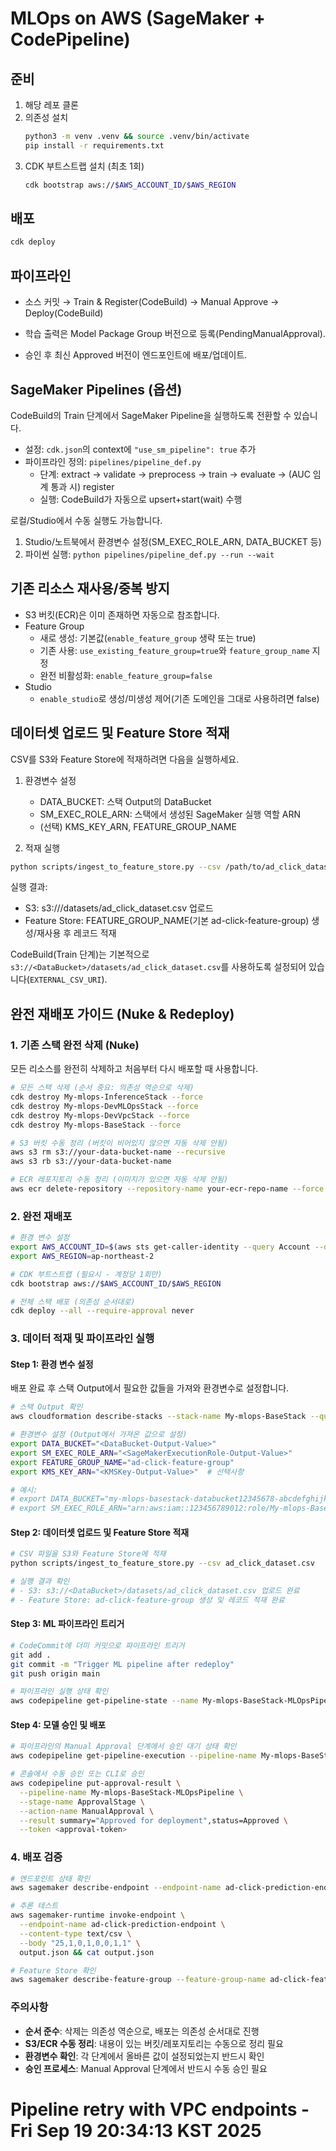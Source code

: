 # MLOps on AWS (SageMaker + CodePipeline)

## 준비
1) 해당 레포 클론
2) 의존성 설치
   ```bash
   python3 -m venv .venv && source .venv/bin/activate
   pip install -r requirements.txt
   ```
3) CDK 부트스트랩 설치 (최초 1회)
    ```bash
    cdk bootstrap aws://$AWS_ACCOUNT_ID/$AWS_REGION
    ```
## 배포
```bash
cdk deploy
```

## 파이프라인
* 소스 커밋 → Train & Register(CodeBuild) → Manual Approve → Deploy(CodeBuild)

* 학습 출력은 Model Package Group 버전으로 등록(PendingManualApproval).

* 승인 후 최신 Approved 버전이 엔드포인트에 배포/업데이트.

## SageMaker Pipelines (옵션)
CodeBuild의 Train 단계에서 SageMaker Pipeline을 실행하도록 전환할 수 있습니다.

- 설정: `cdk.json`의 context에 `"use_sm_pipeline": true` 추가
- 파이프라인 정의: `pipelines/pipeline_def.py`
    - 단계: extract → validate → preprocess → train → evaluate → (AUC 임계 통과 시) register
    - 실행: CodeBuild가 자동으로 upsert+start(wait) 수행

로컬/Studio에서 수동 실행도 가능합니다.

1) Studio/노트북에서 환경변수 설정(SM_EXEC_ROLE_ARN, DATA_BUCKET 등)
2) 파이썬 실행: `python pipelines/pipeline_def.py --run --wait`

## 기존 리소스 재사용/중복 방지
- S3 버킷(ECR)은 이미 존재하면 자동으로 참조합니다.
- Feature Group
    - 새로 생성: 기본값(`enable_feature_group` 생략 또는 true)
    - 기존 사용: `use_existing_feature_group=true`와 `feature_group_name` 지정
    - 완전 비활성화: `enable_feature_group=false`
- Studio
    - `enable_studio`로 생성/미생성 제어(기존 도메인을 그대로 사용하려면 false)

## 데이터셋 업로드 및 Feature Store 적재
CSV를 S3와 Feature Store에 적재하려면 다음을 실행하세요.

1) 환경변수 설정
    - DATA_BUCKET: 스택 Output의 DataBucket
    - SM_EXEC_ROLE_ARN: 스택에서 생성된 SageMaker 실행 역할 ARN
    - (선택) KMS_KEY_ARN, FEATURE_GROUP_NAME

2) 적재 실행
```bash
python scripts/ingest_to_feature_store.py --csv /path/to/ad_click_dataset.csv
```

실행 결과:
- S3: s3://<DataBucket>/datasets/ad_click_dataset.csv 업로드
- Feature Store: FEATURE_GROUP_NAME(기본 ad-click-feature-group) 생성/재사용 후 레코드 적재

CodeBuild(Train 단계)는 기본적으로 `s3://<DataBucket>/datasets/ad_click_dataset.csv`를 사용하도록 설정되어 있습니다(`EXTERNAL_CSV_URI`).

## 완전 재배포 가이드 (Nuke & Redeploy)

### 1. 기존 스택 완전 삭제 (Nuke)
모든 리소스를 완전히 삭제하고 처음부터 다시 배포할 때 사용합니다.

```bash
# 모든 스택 삭제 (순서 중요: 의존성 역순으로 삭제)
cdk destroy My-mlops-InferenceStack --force
cdk destroy My-mlops-DevMLOpsStack --force
cdk destroy My-mlops-DevVpcStack --force
cdk destroy My-mlops-BaseStack --force

# S3 버킷 수동 정리 (버킷이 비어있지 않으면 자동 삭제 안됨)
aws s3 rm s3://your-data-bucket-name --recursive
aws s3 rb s3://your-data-bucket-name

# ECR 레포지토리 수동 정리 (이미지가 있으면 자동 삭제 안됨)
aws ecr delete-repository --repository-name your-ecr-repo-name --force
```

### 2. 완전 재배포
```bash
# 환경 변수 설정
export AWS_ACCOUNT_ID=$(aws sts get-caller-identity --query Account --output text)
export AWS_REGION=ap-northeast-2

# CDK 부트스트랩 (필요시 - 계정당 1회만)
cdk bootstrap aws://$AWS_ACCOUNT_ID/$AWS_REGION

# 전체 스택 배포 (의존성 순서대로)
cdk deploy --all --require-approval never
```

### 3. 데이터 적재 및 파이프라인 실행

#### Step 1: 환경 변수 설정
배포 완료 후 스택 Output에서 필요한 값들을 가져와 환경변수로 설정합니다.

```bash
# 스택 Output 확인
aws cloudformation describe-stacks --stack-name My-mlops-BaseStack --query 'Stacks[0].Outputs'

# 환경변수 설정 (Output에서 가져온 값으로 설정)
export DATA_BUCKET="<DataBucket-Output-Value>"
export SM_EXEC_ROLE_ARN="<SageMakerExecutionRole-Output-Value>"
export FEATURE_GROUP_NAME="ad-click-feature-group"
export KMS_KEY_ARN="<KMSKey-Output-Value>"  # 선택사항

# 예시:
# export DATA_BUCKET="my-mlops-basestack-databucket12345678-abcdefghijkl"
# export SM_EXEC_ROLE_ARN="arn:aws:iam::123456789012:role/My-mlops-BaseStack-SageMakerExecutionRole-ABCDEFGHIJKL"
```

#### Step 2: 데이터셋 업로드 및 Feature Store 적재
```bash
# CSV 파일을 S3와 Feature Store에 적재
python scripts/ingest_to_feature_store.py --csv ad_click_dataset.csv

# 실행 결과 확인
# - S3: s3://<DataBucket>/datasets/ad_click_dataset.csv 업로드 완료
# - Feature Store: ad-click-feature-group 생성 및 레코드 적재 완료
```

#### Step 3: ML 파이프라인 트리거
```bash
# CodeCommit에 더미 커밋으로 파이프라인 트리거
git add .
git commit -m "Trigger ML pipeline after redeploy"
git push origin main

# 파이프라인 실행 상태 확인
aws codepipeline get-pipeline-state --name My-mlops-BaseStack-MLOpsPipeline
```

#### Step 4: 모델 승인 및 배포
```bash
# 파이프라인의 Manual Approval 단계에서 승인 대기 상태 확인
aws codepipeline get-pipeline-execution --pipeline-name My-mlops-BaseStack-MLOpsPipeline --pipeline-execution-id <execution-id>

# 콘솔에서 수동 승인 또는 CLI로 승인
aws codepipeline put-approval-result \
  --pipeline-name My-mlops-BaseStack-MLOpsPipeline \
  --stage-name ApprovalStage \
  --action-name ManualApproval \
  --result summary="Approved for deployment",status=Approved \
  --token <approval-token>
```

### 4. 배포 검증
```bash
# 엔드포인트 상태 확인
aws sagemaker describe-endpoint --endpoint-name ad-click-prediction-endpoint

# 추론 테스트
aws sagemaker-runtime invoke-endpoint \
  --endpoint-name ad-click-prediction-endpoint \
  --content-type text/csv \
  --body "25,1,0,1,0,0,1,1" \
  output.json && cat output.json

# Feature Store 확인
aws sagemaker describe-feature-group --feature-group-name ad-click-feature-group
```

### 주의사항
- **순서 준수**: 삭제는 의존성 역순으로, 배포는 의존성 순서대로 진행
- **S3/ECR 수동 정리**: 내용이 있는 버킷/레포지토리는 수동으로 정리 필요
- **환경변수 확인**: 각 단계에서 올바른 값이 설정되었는지 반드시 확인
- **승인 프로세스**: Manual Approval 단계에서 반드시 수동 승인 필요

<!-- Test commit to trigger pipeline -->

# Pipeline retry with VPC endpoints - Fri Sep 19 20:34:13 KST 2025
